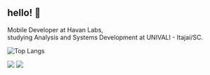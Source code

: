 ## hello! 💙

<section>
<p>
Mobile Developer at Havan Labs,<br> studying Analysis and Systems Development at UNIVALI - Itajaí/SC. <br>
</p>

![Top Langs](https://github-readme-stats.vercel.app/api/top-langs/?username=anacrispee&layout=compact&theme=tokyonight)
</section>

<footer>
  <a href="https://www.linkedin.com/in/anacrispee" target="_blank"><img src="https://img.shields.io/badge/-LinkedIn-%230077B5?style=for-the-badge&logo=linkedin&logoColor=white" target="_blank"></a>
  <a href = "mailto:anacrispee@gmail.com"><img src="https://img.shields.io/badge/-Gmail-%23333?style=for-the-badge&logo=gmail&logoColor=white" target="_blank"></a>
</footer>
